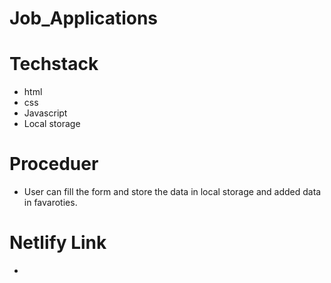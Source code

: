 # Job_Applications

# Techstack

- html
- css
- Javascript
- Local storage

# Proceduer

- User can fill the form and store the data in local storage and added data in favaroties.

# Netlify Link

- 
